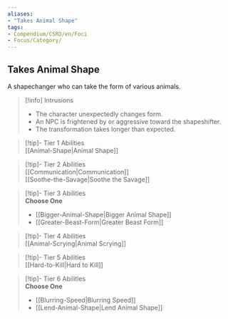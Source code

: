 ```yaml
---
aliases:
- "Takes Animal Shape"
tags:
- Compendium/CSRD/en/Foci
- Focus/Category/
---
```


  
## Takes Animal Shape  
A shapechanger who can take the form of various animals.  

>[!info] Intrusions  
>- The character unexpectedly changes form.  
>- An NPC is frightened by or aggressive toward the shapeshifter.  
>- The transformation takes longer than expected.  


>[!tip]- Tier 1 Abilities  
> [[Animal-Shape|Animal Shape]]  


>[!tip]- Tier 2 Abilities  
> [[Communication|Communication]]  
> [[Soothe-the-Savage|Soothe the Savage]]  


>[!tip]- Tier 3 Abilities  
> **Choose One**  
>- [[Bigger-Animal-Shape|Bigger Animal Shape]]  
>- [[Greater-Beast-Form|Greater Beast Form]]  


>[!tip]- Tier 4 Abilities  
> [[Animal-Scrying|Animal Scrying]]  


>[!tip]- Tier 5 Abilities  
> [[Hard-to-Kill|Hard to Kill]]  


>[!tip]- Tier 6 Abilities  
> **Choose One**  
>- [[Blurring-Speed|Blurring Speed]]  
>- [[Lend-Animal-Shape|Lend Animal Shape]]